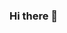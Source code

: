 ### Hi there 👋

<!--
**BendoFlex/bendoflex** is a ✨ _special_ ✨ repository because its `README.md` (this file) appears on your GitHub profile.

Here are some ideas to get you started:

- 🔭 I’m currently working on an app in Language learning , you can find a demo in my repository

- 🌱 I’m currently learning ... 
    Advanced Javascript at 3wa schools, you can see my work here :
    Mobile app skills ? here you are : 
    Python Web development with Django :
    Symfony in PHP see my work :

- 👯 I’m looking to collaborate on ...
  Meaning full project, in environnemnt, social and education. If you want to exchange feel free to contact me.
  Are you a company IT recruiter and you seek a reckless and passionnate developper ?  feel free to send a  mail at : joanzaf@lilo.org



- ⚡ Fun fact: ...

